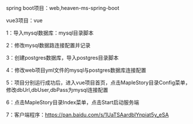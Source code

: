 spring boot项目：web,heaven-ms-spring-boot

vue3项目：vue

1：导入mysql数据库：mysql目录脚本

2：修改mysql数据路连接配置并记录

3：创建postgres数据库，导入postgres目录脚本

4：修改web项目yml文件的mysql与postgres数据库连接配置

5：项目分别运行成功后，进入vue项目首页，点击MapleStory目录Config菜单，修改dbUrl,dbUser,dbPass为mysql连接配置

6：点击MapleStory目录Index菜单，点击Start启动服务端

7：客户端程序：https://pan.baidu.com/s/1UaTSAardblYnpiat5y_eSA
